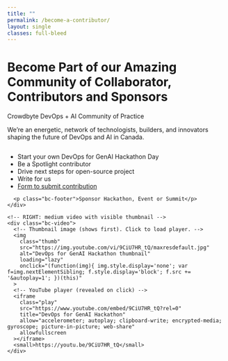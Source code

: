 ```yaml
---
title: ""
permalink: /become-a-contributor/
layout: single
classes: full-bleed
---
```


<!-- ======================= STYLES (scoped to this page) ======================= -->
<style>
/* ---------- columns: left bigger, right narrower ---------- */
.bc-row{
  display:grid;
  grid-template-columns: 1.7fr 0.85fr;  /* shrink the video column */
  gap: clamp(16px, 2.2vw, 28px);
  align-items:start;
  margin-top: 10px;
}
@media (max-width: 980px){
  .bc-row{ grid-template-columns: 1fr; }
}

/* ---------- video card: medium width, neat aspect ---------- */
.bc-video{
  background:#f3f6fb;
  border:1px solid #d7dfef;
  border-radius:12px;
  padding:10px;
  width: min(520px, 100%);   /* cap the width so it isn’t huge */
  justify-self: end;         /* hug the right edge in its column */
}

/* keep a proper 16:9, never “tall” */
.bc-video .thumb,
.bc-video .play{
  width:100%;
  aspect-ratio: 16 / 9;
  height:auto;
  border:0;
  border-radius:8px;
  display:block;
}

/* on very large screens, keep it classy—not oversized */
@media (min-width: 1400px){
  .bc-video{ width: 540px; }
}

/* on mid screens, slightly smaller */
@media (max-width: 1200px){
  .bc-video{ width: min(480px, 100%); }
}

/* on phones, full width of the single column */
@media (max-width: 980px){
  .bc-video{ width: 100%; justify-self: stretch; }
}

</style>

<!-- ======================= PAGE CONTENT ======================= -->

<!-- Full-width hero -->
<div class="bc-hero">
  <h1>Become Part of our Amazing Community of Collaborator, Contributors and Sponsors</h1>
</div>

<!-- Full-width band for the rest -->
<div class="bc-band">
  <p class="bc-subhead">
    <span>Crowdbyte</span> <span>DevOps + AI</span> Community of Practice
  </p>

  <p class="bc-tagline">
    We’re an energetic, network of technologists, builders, and innovators shaping the future of DevOps and AI in Canada.
  </p>

  <div class="bc-row">
    <!-- LEFT: bullets (larger column) -->
    <div>
      <ul class="bc-list">
        <li>Start your own DevOps for GenAI Hackathon Day</li>
        <li>Be a Spotlight contributor</li>
        <li>Drive next steps for open-source project</li>
        <li>Write for us</li>
        <li><a href="{{ '/contact/' | relative_url }}">Form to submit contribution</a></li>
      </ul>

      <p class="bc-footer">Sponsor Hackathon, Event or Summit</p>
    </div>

    <!-- RIGHT: medium video with visible thumbnail -->
    <div class="bc-video">
      <!-- Thumbnail image (shows first). Click to load player. -->
      <img
        class="thumb"
        src="https://img.youtube.com/vi/9CiU7HR_tQ/maxresdefault.jpg"
        alt="DevOps for GenAI Hackathon thumbnail"
        loading="lazy"
        onclick="(function(img){ img.style.display='none'; var f=img.nextElementSibling; f.style.display='block'; f.src += '&autoplay=1'; })(this)"
      >
      <!-- YouTube player (revealed on click) -->
      <iframe
        class="play"
        src="https://www.youtube.com/embed/9CiU7HR_tQ?rel=0"
        title="DevOps for GenAI Hackathon"
        allow="accelerometer; autoplay; clipboard-write; encrypted-media; gyroscope; picture-in-picture; web-share"
        allowfullscreen
      ></iframe>
      <small>https://youtu.be/9CiU7HR_tQ</small>
    </div>
  </div>
</div>

